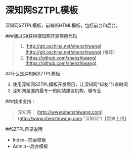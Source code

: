 深知网SZTPL模板
=====

深知网SZTPL模板，前端断HTML模板，包括前台和后台。

###通过Git获得深知网开源项目代码
> 1. [http://git.oschina.net/shenzhiwang](http://git.oschina.net/shenzhiwang) (推荐）  
> 2. [https://github.com/shenzhiwang](https://github.com/shenzhiwang)

##什么是深知网SZTPL模板
1. 使用深知网SZTPL模板开发项目，让深知网“知友”节省时间
2. 深知网是国内最专一的网站建设机构，够专业

###技术支持：
>深知网： [http://www.shenzhiwang.com](http://www.shenzhiwang.com "深知网")【暂未上线】

##SZTPL目录说明
- Index--前台模板
- Admin--后台模板

